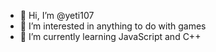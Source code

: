 - 👋 Hi, I’m @yeti107
- 👀 I’m interested in anything to do with games
- 🌱 I’m currently learning JavaScript and C++


<!---
yeti107/yeti107 is a ✨ special ✨ repository because its `README.md` (this file) appears on your GitHub profile.
You can click the Preview link to take a look at your changes.
--->
